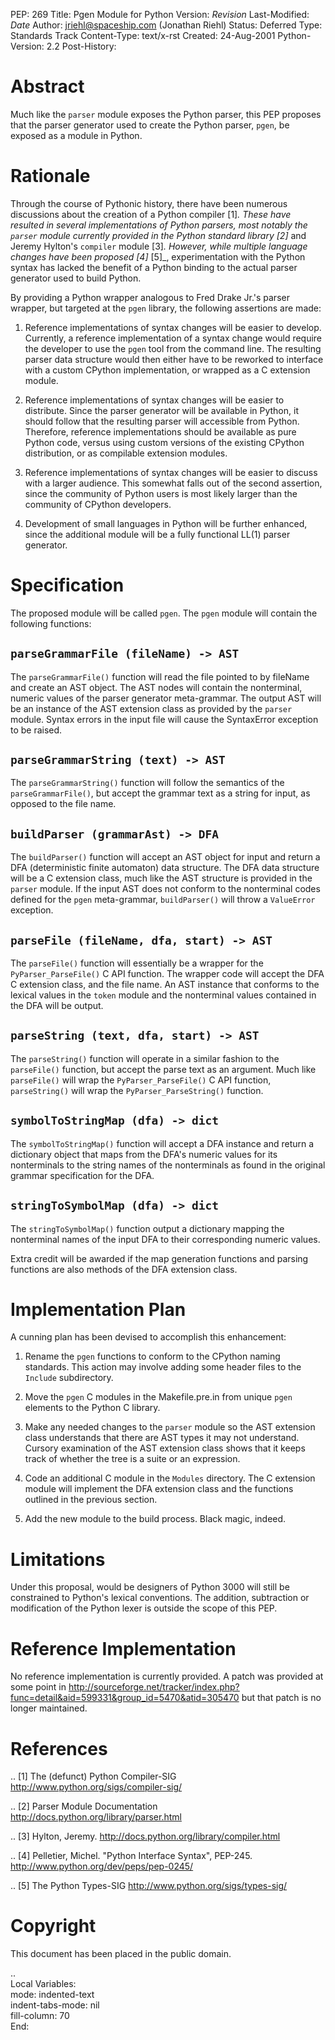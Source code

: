 PEP: 269
Title: Pgen Module for Python
Version: $Revision$
Last-Modified: $Date$
Author: jriehl@spaceship.com (Jonathan Riehl)
Status: Deferred
Type: Standards Track
Content-Type: text/x-rst
Created: 24-Aug-2001
Python-Version: 2.2
Post-History:


Abstract
========

Much like the ``parser`` module exposes the Python parser, this PEP
proposes that the parser generator used to create the Python
parser, ``pgen``, be exposed as a module in Python.


Rationale
=========

Through the course of Pythonic history, there have been numerous
discussions about the creation of a Python compiler [1]_.  These
have resulted in several implementations of Python parsers, most
notably the ``parser`` module currently provided in the Python
standard library [2]_ and Jeremy Hylton's ``compiler`` module [3]_.
However, while multiple language changes have been proposed
[4]_ [5]_, experimentation with the Python syntax has lacked the
benefit of a Python binding to the actual parser generator used to
build Python.

By providing a Python wrapper analogous to Fred Drake Jr.'s parser
wrapper, but targeted at the ``pgen`` library, the following
assertions are made:

1. Reference implementations of syntax changes will be easier to
   develop.  Currently, a reference implementation of a syntax
   change would require the developer to use the ``pgen`` tool from
   the command line.  The resulting parser data structure would
   then either have to be reworked to interface with a custom
   CPython implementation, or wrapped as a C extension module.

2. Reference implementations of syntax changes will be easier to
   distribute.  Since the parser generator will be available in
   Python, it should follow that the resulting parser will
   accessible from Python.  Therefore, reference implementations
   should be available as pure Python code, versus using custom
   versions of the existing CPython distribution, or as compilable
   extension modules.

3. Reference implementations of syntax changes will be easier to
   discuss with a larger audience.  This somewhat falls out of the
   second assertion, since the community of Python users is most
   likely larger than the community of CPython developers.

4. Development of small languages in Python will be further
   enhanced, since the additional module will be a fully
   functional LL(1) parser generator.


Specification
=============

The proposed module will be called ``pgen``.  The ``pgen`` module will
contain the following functions:


``parseGrammarFile (fileName) -> AST``
--------------------------------------

The ``parseGrammarFile()`` function will read the file pointed to
by fileName and create an AST object.  The AST nodes will
contain the nonterminal, numeric values of the parser
generator meta-grammar.  The output AST will be an instance of
the AST extension class as provided by the ``parser`` module.
Syntax errors in the input file will cause the SyntaxError
exception to be raised.


``parseGrammarString (text) -> AST``
------------------------------------

The ``parseGrammarString()`` function will follow the semantics of
the ``parseGrammarFile()``, but accept the grammar text as a
string for input, as opposed to the file name.


``buildParser (grammarAst) -> DFA``
-----------------------------------

The ``buildParser()`` function will accept an AST object for input
and return a DFA (deterministic finite automaton) data
structure.  The DFA data structure will be a C extension
class, much like the AST structure is provided in the ``parser``
module.  If the input AST does not conform to the nonterminal
codes defined for the ``pgen`` meta-grammar, ``buildParser()`` will
throw a ``ValueError`` exception.


``parseFile (fileName, dfa, start) -> AST``
-------------------------------------------

The ``parseFile()`` function will essentially be a wrapper for the
``PyParser_ParseFile()`` C API function.  The wrapper code will
accept the DFA C extension class, and the file name.  An AST
instance that conforms to the lexical values in the ``token``
module and the nonterminal values contained in the DFA will be
output.


``parseString (text, dfa, start) -> AST``
-----------------------------------------

The ``parseString()`` function will operate in a similar fashion
to the ``parseFile()`` function, but accept the parse text as an
argument.  Much like ``parseFile()`` will wrap the
``PyParser_ParseFile()`` C API function, ``parseString()`` will wrap
the ``PyParser_ParseString()`` function.


``symbolToStringMap (dfa) -> dict``
-----------------------------------

The ``symbolToStringMap()`` function will accept a DFA instance
and return a dictionary object that maps from the DFA's
numeric values for its nonterminals to the string names of the
nonterminals as found in the original grammar specification
for the DFA.


``stringToSymbolMap (dfa) -> dict``
-----------------------------------

The ``stringToSymbolMap()`` function output a dictionary mapping
the nonterminal names of the input DFA to their corresponding
numeric values.


Extra credit will be awarded if the map generation functions and
parsing functions are also methods of the DFA extension class.


Implementation Plan
===================

A cunning plan has been devised to accomplish this enhancement:

1. Rename the ``pgen`` functions to conform to the CPython naming
   standards.  This action may involve adding some header files to
   the ``Include`` subdirectory.

2. Move the ``pgen`` C modules in the Makefile.pre.in from unique ``pgen``
   elements to the Python C library.

3. Make any needed changes to the ``parser`` module so the AST
   extension class understands that there are AST types it may not
   understand.  Cursory examination of the AST extension class
   shows that it keeps track of whether the tree is a suite or an
   expression.

3. Code an additional C module in the ``Modules`` directory.  The C
   extension module will implement the DFA extension class and the
   functions outlined in the previous section.

4. Add the new module to the build process.  Black magic, indeed.


Limitations
===========

Under this proposal, would be designers of Python 3000 will still
be constrained to Python's lexical conventions.  The addition,
subtraction or modification of the Python lexer is outside the
scope of this PEP.


Reference Implementation
========================

No reference implementation is currently provided. A patch
was provided at some point in
http://sourceforge.net/tracker/index.php?func=detail&aid=599331&group_id=5470&atid=305470
but that patch is no longer maintained.


References
==========

.. [1] The (defunct) Python Compiler-SIG
       http://www.python.org/sigs/compiler-sig/

.. [2] Parser Module Documentation
       http://docs.python.org/library/parser.html

.. [3] Hylton, Jeremy.
       http://docs.python.org/library/compiler.html

.. [4] Pelletier, Michel. "Python Interface Syntax", PEP-245.
       http://www.python.org/dev/peps/pep-0245/

.. [5] The Python Types-SIG
       http://www.python.org/sigs/types-sig/


Copyright
=========

This document has been placed in the public domain.



..  
  Local Variables:  
  mode: indented-text  
  indent-tabs-mode: nil  
  fill-column: 70  
  End:  
